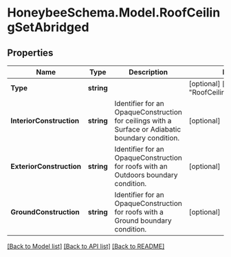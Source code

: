
# HoneybeeSchema.Model.RoofCeilingSetAbridged

## Properties

Name | Type | Description | Notes
------------ | ------------- | ------------- | -------------
**Type** | **string** |  | [optional] [default to "RoofCeilingSetAbridged"]
**InteriorConstruction** | **string** | Identifier for an OpaqueConstruction for ceilings with a Surface or Adiabatic boundary condition. | [optional] 
**ExteriorConstruction** | **string** | Identifier for an OpaqueConstruction for roofs with an Outdoors boundary condition. | [optional] 
**GroundConstruction** | **string** | Identifier for an OpaqueConstruction for roofs with a Ground boundary condition. | [optional] 

[[Back to Model list]](../README.md#documentation-for-models)
[[Back to API list]](../README.md#documentation-for-api-endpoints)
[[Back to README]](../README.md)

